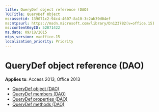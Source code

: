 ```yaml
---
title: QueryDef object reference (DAO)
TOCTitle: QueryDef Object
ms:assetid: 139071c2-94c4-4607-8a10-3c2ab39d04ef
ms:mtpsurl: https://msdn.microsoft.com/library/Dn123782(v=office.15)
ms:contentKeyID: 52071422
ms.date: 09/18/2015
mtps_version: v=office.15
localization_priority: Priority
---
```


# QueryDef object reference (DAO)

**Applies to**: Access 2013, Office 2013

- [QueryDef object (DAO)](querydef-object-dao.md)
- [QueryDef members (DAO)](querydef-members-dao.md)
- [QueryDef properties (DAO)](querydef-properties-dao.md)
- [QueryDef methods (DAO)](querydef-methods-dao.md)

